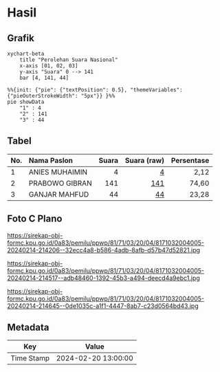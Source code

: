 # Hasil

## Grafik

```mermaid
xychart-beta
    title "Perolehan Suara Nasional"
    x-axis [01, 02, 03]
    y-axis "Suara" 0 --> 141
    bar [4, 141, 44]
```

```mermaid
%%{init: {"pie": {"textPosition": 0.5}, "themeVariables": {"pieOuterStrokeWidth": "5px"}} }%%
pie showData
    "1" : 4
    "2" : 141
    "3" : 44
```

## Tabel

| No. | Nama Paslon    | Suara | Suara (raw) | Persentase |
|:--- |:-------------- | -----:| -----------:| ----------:|
| 1   | ANIES MUHAIMIN | 4     | [4][p-1]    | 2,12       |
| 2   | PRABOWO GIBRAN | 141   | [141][p-2]  | 74,60      |
| 3   | GANJAR MAHFUD  | 44    | [44][p-3]   | 23,28      |


[p-1]: https://github.com/gigit-pemilu/pemilu-2024/blob/main/pilpres/hitung-suara/sub/81-maluku/sub/71-kota-ambon/sub/03-baguala/sub/2004-negeri-lama/sub/005-tps/sub/paslon-1.txt
[p-2]: https://github.com/gigit-pemilu/pemilu-2024/blob/main/pilpres/hitung-suara/sub/81-maluku/sub/71-kota-ambon/sub/03-baguala/sub/2004-negeri-lama/sub/005-tps/sub/paslon-2.txt
[p-3]: https://github.com/gigit-pemilu/pemilu-2024/blob/main/pilpres/hitung-suara/sub/81-maluku/sub/71-kota-ambon/sub/03-baguala/sub/2004-negeri-lama/sub/005-tps/sub/paslon-3.txt

## Foto C Plano

https://sirekap-obj-formc.kpu.go.id/0a83/pemilu/ppwp/81/71/03/20/04/8171032004005-20240214-214206--32ecc4a8-b586-4adb-8afb-d57b47d52821.jpg

https://sirekap-obj-formc.kpu.go.id/0a83/pemilu/ppwp/81/71/03/20/04/8171032004005-20240214-214517--adb48460-1392-45b3-a494-deecd4a9ebc1.jpg

https://sirekap-obj-formc.kpu.go.id/0a83/pemilu/ppwp/81/71/03/20/04/8171032004005-20240214-214645--0de1035c-a1f1-4447-8ab7-c23d0564bd43.jpg


## Metadata

| Key        | Value               |
| ---------- | ------------------- |
| Time Stamp | 2024-02-20 13:00:00 |



